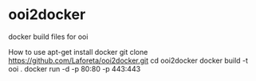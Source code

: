 # ooi2docker
docker build files for ooi

How to use
   apt-get install docker
   git clone https://github.com/Laforeta/ooi2docker.git
   cd ooi2docker
   docker build -t ooi .
   docker run -d -p 80:80 -p 443:443
